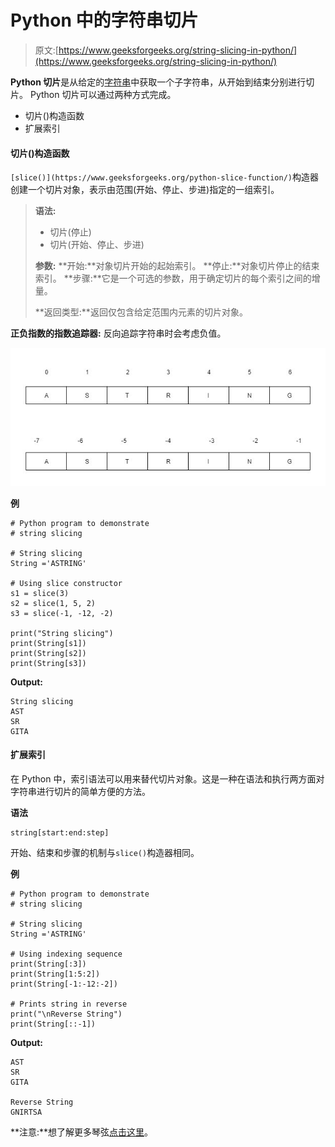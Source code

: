 # Python 中的字符串切片

> 原文:[https://www.geeksforgeeks.org/string-slicing-in-python/](https://www.geeksforgeeks.org/string-slicing-in-python/)

**Python 切片**是从给定的[字符串](https://www.geeksforgeeks.org/python-strings/)中获取一个子字符串，从开始到结束分别进行切片。
Python 切片可以通过两种方式完成。

*   切片()构造函数
*   扩展索引

#### 切片()构造函数

`[slice()](https://www.geeksforgeeks.org/python-slice-function/)`构造器创建一个切片对象，表示由范围(开始、停止、步进)指定的一组索引。

> **语法:**
> 
> *   切片(停止)
> *   切片(开始、停止、步进)
> 
> **参数:**
> **开始:**对象切片开始的起始索引。
> **停止:**对象切片停止的结束索引。
> **步骤:**它是一个可选的参数，用于确定切片的每个索引之间的增量。
> 
> **返回类型:**返回仅包含给定范围内元素的切片对象。

**正负指数的指数追踪器:**
反向追踪字符串时会考虑负值。

![python-string-slice](img/ae32c7200176a5f79ec45bf1ca24d65f.png)

**例**

```
# Python program to demonstrate
# string slicing

# String slicing 
String ='ASTRING'

# Using slice constructor
s1 = slice(3)
s2 = slice(1, 5, 2) 
s3 = slice(-1, -12, -2)

print("String slicing") 
print(String[s1]) 
print(String[s2]) 
print(String[s3])
```

**Output:**

```
String slicing
AST
SR
GITA

```

#### 扩展索引

在 Python 中，索引语法可以用来替代切片对象。这是一种在语法和执行两方面对字符串进行切片的简单方便的方法。

**语法**

```
string[start:end:step]
```

开始、结束和步骤的机制与`slice()`构造器相同。

**例**

```
# Python program to demonstrate
# string slicing

# String slicing 
String ='ASTRING'

# Using indexing sequence
print(String[:3])
print(String[1:5:2])
print(String[-1:-12:-2])

# Prints string in reverse 
print("\nReverse String")
print(String[::-1])
```

**Output:**

```
AST
SR
GITA

Reverse String
GNIRTSA

```

**注意:**想了解更多琴弦[点击这里](https://www.geeksforgeeks.org/python-strings/)。